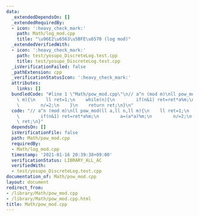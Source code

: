 ```yaml
---
data:
  _extendedDependsOn: []
  _extendedRequiredBy:
  - icon: ':heavy_check_mark:'
    path: Math/log_mod.cpp
    title: "\u96E2\u6563\u5BFE\u6570 (log mod)"
  _extendedVerifiedWith:
  - icon: ':heavy_check_mark:'
    path: test/yosupo_DiscreteLog.test.cpp
    title: test/yosupo_DiscreteLog.test.cpp
  _isVerificationFailed: false
  _pathExtension: cpp
  _verificationStatusIcon: ':heavy_check_mark:'
  attributes:
    links: []
  bundledCode: "#line 1 \"Math/pow_mod.cpp\"\n// a^n (mod m)\nll pow_mod(ll a,ll n,ll\
    \ m){\n    ll ret=1;\n    while(n){\n        if(n&1) ret=ret*a%m;\n        a=(a*a)%m;\n\
    \        n/=2;\n    }\n    return ret;\n}\n"
  code: "// a^n (mod m)\nll pow_mod(ll a,ll n,ll m){\n    ll ret=1;\n    while(n){\n\
    \        if(n&1) ret=ret*a%m;\n        a=(a*a)%m;\n        n/=2;\n    }\n    return\
    \ ret;\n}"
  dependsOn: []
  isVerificationFile: false
  path: Math/pow_mod.cpp
  requiredBy:
  - Math/log_mod.cpp
  timestamp: '2021-01-16 20:39:38+09:00'
  verificationStatus: LIBRARY_ALL_AC
  verifiedWith:
  - test/yosupo_DiscreteLog.test.cpp
documentation_of: Math/pow_mod.cpp
layout: document
redirect_from:
- /library/Math/pow_mod.cpp
- /library/Math/pow_mod.cpp.html
title: Math/pow_mod.cpp
---
```

